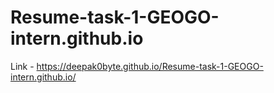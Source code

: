 # Resume-task-1-GEOGO-intern.github.io
Link - https://deepak0byte.github.io/Resume-task-1-GEOGO-intern.github.io/
